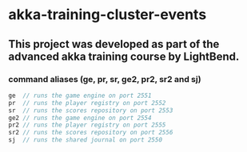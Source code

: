 # akka-training-cluster-events
## This project was developed as part of the advanced akka training course by LightBend. 

### command aliases (ge, pr, sr, ge2, pr2, sr2 and sj)
```scala
ge  // runs the game engine on port 2551
pr  // runs the player registry on port 2552
sr  // runs the scores repository on port 2553
ge2 // runs the game engine on port 2554
pr2 // runs the player registry on port 2555
sr2 // runs the scores repository on port 2556
sj  // runs the shared journal on port 2550
```

